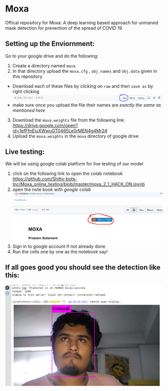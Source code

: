 # Moxa
Offical repository for Moxa: A deep learning based approach for unmaned mask detection for prevention of the spread of COVID 19

## Setting up the Enviornment:
 Go to your google drive and do the following:
 1) Create a directory named ```moxa```
 2) In that directory upload the ```moxa.cfg``` , ```obj.names``` and ```obj.data``` given in this repository
   * Download each of these files by clicking on ```raw``` and then ```save as``` by right clicking
   ![img](https://github.com/Shitty-bots-Inc/Moxa_online_testing/blob/master/assest/sa.PNG)
   * make sure once you upload the file their names are _exactly the same as mentioned here_
 3) Download the ```moxa.weights``` file from the following link: https://drive.google.com/open?id=1efFfnEiuXWwuGT0465Le0rMEN4g4Mr24
 4) Upload the ```moxa.weights``` in the ```moxa``` directory of google drive
## Live testing:
We will be using google colab platform for live testing of our model
1) click on the following link to open the colab notebook https://github.com/Shitty-bots-Inc/Moxa_online_testing/blob/master/moxa_2_1_HACK_ON.ipynb
2) open the note book with *google colab* 
 ![img](https://github.com/Shitty-bots-Inc/Moxa_online_testing/blob/master/assest/sd.png)
3) Sign in to google account if not already done
4) Run the cells one by one as the notebook say!
## If all goes good you should see the detection like this:
  ![img](https://github.com/Shitty-bots-Inc/Moxa_online_testing/blob/master/assest/dg.PNG)
